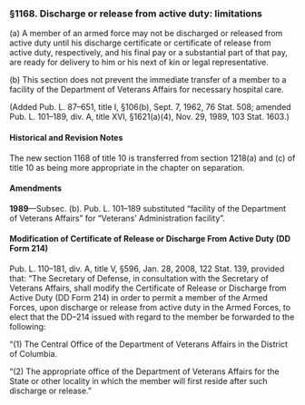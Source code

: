 ### §1168. Discharge or release from active duty: limitations ###

(a) A member of an armed force may not be discharged or released from active duty until his discharge certificate or certificate of release from active duty, respectively, and his final pay or a substantial part of that pay, are ready for delivery to him or his next of kin or legal representative.

(b) This section does not prevent the immediate transfer of a member to a facility of the Department of Veterans Affairs for necessary hospital care.

(Added Pub. L. 87–651, title I, §106(b), Sept. 7, 1962, 76 Stat. 508; amended Pub. L. 101–189, div. A, title XVI, §1621(a)(4), Nov. 29, 1989, 103 Stat. 1603.)

#### Historical and Revision Notes ####

The new section 1168 of title 10 is transferred from section 1218(a) and (c) of title 10 as being more appropriate in the chapter on separation.

#### Amendments ####

**1989**—Subsec. (b). Pub. L. 101–189 substituted “facility of the Department of Veterans Affairs” for “Veterans’ Administration facility”.

#### Modification of Certificate of Release or Discharge From Active Duty (DD Form 214) ####

Pub. L. 110–181, div. A, title V, §596, Jan. 28, 2008, 122 Stat. 139, provided that: “The Secretary of Defense, in consultation with the Secretary of Veterans Affairs, shall modify the Certificate of Release or Discharge from Active Duty (DD Form 214) in order to permit a member of the Armed Forces, upon discharge or release from active duty in the Armed Forces, to elect that the DD–214 issued with regard to the member be forwarded to the following:

“(1) The Central Office of the Department of Veterans Affairs in the District of Columbia.

“(2) The appropriate office of the Department of Veterans Affairs for the State or other locality in which the member will first reside after such discharge or release.”